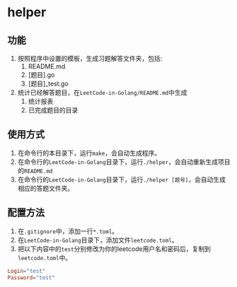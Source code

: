 # helper

## 功能
1. 按照程序中设置的模板，生成习题解答文件夹，包括:
    1. README.md
    1. [题目].go
    1. [题目]_test.go
1. 统计已经解答题目，在`LeetCode-in-Golang/README.md`中生成
    1. 统计报表
    1. 已完成题目的目录

## 使用方式 
1. 在命令行的本目录下，运行`make`，会自动生成程序。
1. 在命令行的`LeetCode-in-Golang`目录下，运行`./helper`，会自动重新生成项目的`README.md`
1. 在命令行的`LeetCode-in-Golang`目录下，运行`./helper [题号]`，会自动生成相应的答题文件夹。
    
## 配置方法
1. 在`.gitignore`中，添加一行`*.toml`。
1. 在`LeetCode-in-Golang`目录下，添加文件`leetcode.toml`。
1. 把以下内容中的`test`分别修改为你的leetcode用户名和密码后，复制到`leetcode.toml`中。
```toml
Login="test"
Password="test"
```
